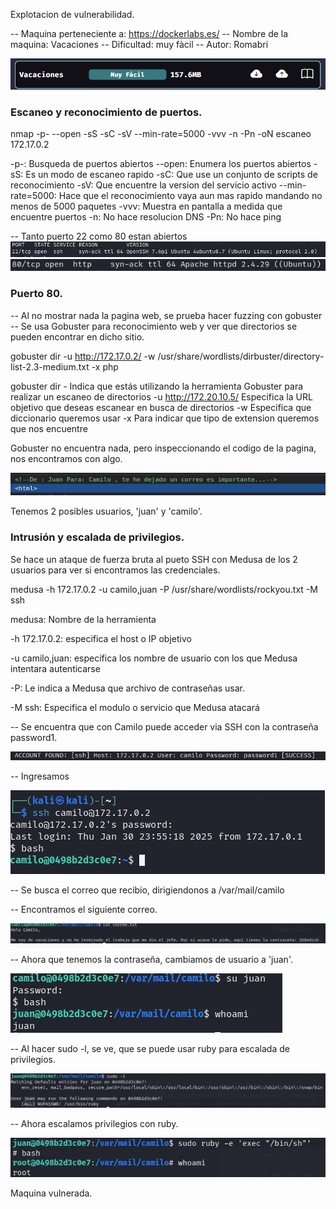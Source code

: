 Explotacion de vulnerabilidad.

-- Maquina perteneciente a: https://dockerlabs.es/
-- Nombre de la maquina: Vacaciones
-- Dificultad: muy fàcil
-- Autor: Romabri

![Name machine: Vacaciones](image.png)


### Escaneo y reconocimiento de puertos.

nmap -p- --open -sS -sC -sV --min-rate=5000 -vvv -n -Pn -oN escaneo 172.17.0.2

-p-: Busqueda de puertos abiertos
--open: Enumera los puertos abiertos
-sS: Es un modo de escaneo rapido
-sC: Que use un conjunto de scripts de reconocimiento
-sV: Que encuentre la version del servicio activo
--min-rate=5000: Hace que el reconocimiento vaya aun mas rapido mandando no menos de 5000 paquetes
-vvv: Muestra en pantalla a medida que encuentre puertos
-n: No hace resolucion DNS 
-Pn: No hace ping

-- Tanto puerto 22 como 80 estan abiertos
![Puerto 22](image-1.png)
![Puerto 80](image-2.png)

### Puerto 80.

-- Al no mostrar nada la pagina web, se prueba hacer fuzzing con gobuster
-- Se usa Gobuster para reconocimiento web y ver que directorios se pueden encontrar en dicho sitio.


gobuster dir -u http://172.17.0.2/ -w /usr/share/wordlists/dirbuster/directory-list-2.3-medium.txt -x php


gobuster dir - Indica que estás utilizando la herramienta Gobuster para realizar un escaneo de directorios
-u http://172.20.10.5/ Especifica la URL objetivo que deseas escanear en busca de directorios
-w Especifica que diccionario queremos usar
-x Para indicar que tipo de extension queremos que nos encuentre


Gobuster no encuentra nada, pero inspeccionando el codigo de la pagina, nos encontramos con algo.

![Nota en codigo de pagina](image-3.png)

Tenemos 2 posibles usuarios, 'juan' y 'camilo'.


### Intrusión y escalada de privilegios.

Se hace un ataque de fuerza bruta al pueto SSH con Medusa de los 2 usuarios para ver si encontramos las credenciales.

medusa -h 172.17.0.2 -u camilo,juan -P /usr/share/wordlists/rockyou.txt -M ssh


medusa: Nombre de la herramienta

-h 172.17.0.2: especifica el host o IP objetivo

-u camilo,juan: especifica los nombre de usuario con los que Medusa intentara autenticarse

-P: Le indica a Medusa que archivo de contraseñas usar.

-M ssh: Especifica el modulo o servicio que Medusa atacará


-- Se encuentra que con Camilo puede acceder via SSH con la contraseña password1.

![Contraseña camilo](image-4.png)

-- Ingresamos

![Acceso del usuario](image-5.png)


-- Se busca el correo que recibio, dirigiendonos a /var/mail/camilo

-- Encontramos el siguiente correo.

![Correo](image-6.png)


-- Ahora que tenemos la contraseña, cambiamos de usuario a 'juan'.


![Cambio de user](image-7.png)


-- Al hacer sudo -l, se ve, que se puede usar ruby para escalada de privilegios.

![sudo -l](image-9.png)



-- Ahora escalamos privilegios con ruby.

![User root](image-8.png)



Maquina vulnerada.